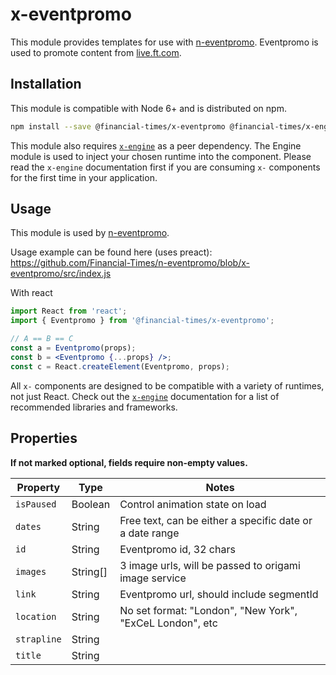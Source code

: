 # x-eventpromo

This module provides templates for use with [n-eventpromo](https://github.com/Financial-Times/n-eventpromo). 
Eventpromo is used to promote content from [live.ft.com](http://live.ft.com).

## Installation

This module is compatible with Node 6+ and is distributed on npm.

```bash
npm install --save @financial-times/x-eventpromo @financial-times/x-engine
```

This module also requires [`x-engine`][engine] as a peer dependency. The Engine module is used to inject your chosen runtime into the component. Please read the `x-engine` documentation first if you are consuming `x-` components for the first time in your application.

[engine]: https://github.com/Financial-Times/x-dash/tree/master/packages/x-engine

## Usage

This module is used by [n-eventpromo](https://github.com/Financial-Times/n-eventpromo).

Usage example can be found here (uses preact):
https://github.com/Financial-Times/n-eventpromo/blob/x-eventpromo/src/index.js

With react
```jsx
import React from 'react';
import { Eventpromo } from '@financial-times/x-eventpromo';

// A == B == C
const a = Eventpromo(props);
const b = <Eventpromo {...props} />;
const c = React.createElement(Eventpromo, props);
```
All `x-` components are designed to be compatible with a variety of runtimes, not just React. 
Check out the [`x-engine`][engine] documentation for a list of recommended libraries and frameworks.

[jsx-wtf]: https://jasonformat.com/wtf-is-jsx/

## Properties

**If not marked optional, fields require non-empty values.** 

Property             | Type                | Notes
---------------------|---------------------|--------------------------------
`isPaused`           | Boolean             | Control animation state on load
`dates`              | String              | Free text, can be either a specific date or a date range
`id`                 | String              | Eventpromo id, 32 chars
`images`             | String[]            | 3 image urls, will be passed to origami image service 
`link`               | String              | Eventpromo url, should include segmentId
`location`           | String              | No set format: "London", "New York", "ExCeL London", etc
`strapline`          | String              |
`title`              | String              | 
